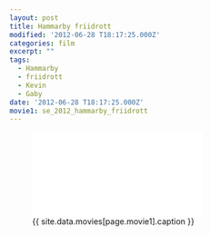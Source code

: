 ```yaml
---
layout: post
title: Hammarby friidrott
modified: '2012-06-28 T18:17:25.000Z'
categories: film
excerpt: ""
tags:
  - Hammarby
  - friidrott
  - Kevin
  - Gaby
date: '2012-06-28 T18:17:25.000Z'
movie1: se_2012_hammarby_friidrott
---
```


<figure>
<iframe src="{{ site.commonurl }}/movies/{{ site.data.movies[page.movie1].file }}" width="{{ site.data.movies[page.movie1].width }}" height="{{ site.data.movies[page.movie1].height }}" frameborder="0">
</iframe>
<figcaption> {{ site.data.movies[page.movie1].caption }} </figcaption>
</figure>
